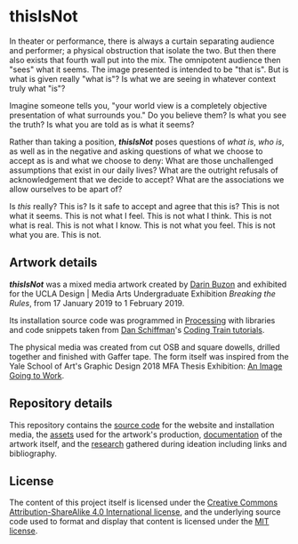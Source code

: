 # thisIsNot
In theater or performance, there is always a curtain separating audience and performer; a physical obstruction that isolate the two. But then there also exists that fourth wall put into the mix. The omnipotent audience then "sees" what it seems. The image presented is intended to be "that is". But is what is given really "what is"? Is what we are seeing in whatever context truly what "is"?

Imagine someone tells you, "your world view is a completely objective presentation of what surrounds you." Do you believe them? Is what you see the truth? Is what you are told as is what it seems?

Rather than taking a position, ***thisIsNot*** poses questions of *what is*, *who is*, as well as in the negative and asking questions of what we choose to accept as is and what we choose to deny: What are those unchallenged assumptions that exist in our daily lives? What are the outright refusals of acknowledgement that we decide to accept? What are the associations we allow ourselves to be apart of?

Is *this* really? This is? Is it safe to accept and agree that this is? This is not what it seems. This is not what I feel. This is not what I think. This is not what is real. This is not what I know. This is not what you feel. This is not what you are. This is not.
## Artwork details
***thisIsNot*** was a mixed media artwork created by [Darin Buzon](https://darinbuzon.info/) and exhibited for the UCLA Design | Media Arts Undergraduate Exhibition *Breaking the Rules*, from 17 January 2019 to 1 February 2019.

Its installation source code was programmed in [Processing](https://processing.org/) with libraries and code snippets taken from [Dan Schiffman](https://shiffman.net/)'s [Coding Train tutorials](https://www.youtube.com/playlist?list=PLRqwX-V7Uu6ZMlWHdcy8hAGDy6IaoxUKf).

The physical media was created from cut OSB and square dowells, drilled together and finished with Gaffer tape. The form itself was inspired from the Yale School of Art's Graphic Design 2018 MFA Thesis Exhibition: [An Image Going to Work](http://an-image-going-to-work.net/).
## Repository details
This repository contains the [source code]() for the website and installation media, the [assets]() used for the artwork's production, [documentation]() of the artwork itself, and the [research]() gathered during ideation including links and bibliography.
## License
The content of this project itself is licensed under the [Creative Commons Attribution-ShareAlike 4.0 International license](https://creativecommons.org/licenses/by-sa/4.0/), and the underlying source code used to format and display that content is licensed under the [MIT license](https://github.com/dabuzon/thisIsNot/blob/master/LICENSE).